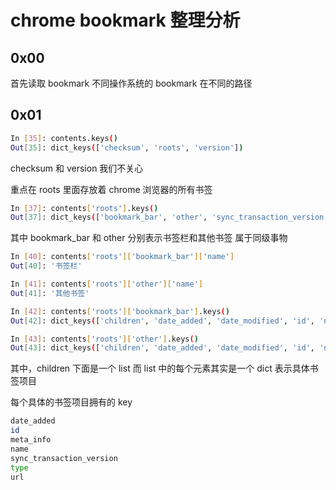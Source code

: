 # chrome bookmark 整理分析

## 0x00

首先读取 bookmark 不同操作系统的 bookmark 在不同的路径

## 0x01

```sh
In [35]: contents.keys()                                                      
Out[35]: dict_keys(['checksum', 'roots', 'version'])
```

checksum 和 version 我们不关心

重点在 roots 里面存放着 chrome 浏览器的所有书签

```sh
In [37]: contents['roots'].keys()                                             
Out[37]: dict_keys(['bookmark_bar', 'other', 'sync_transaction_version', 'synced'])
```

其中 bookmark_bar 和 other 分别表示书签栏和其他书签 属于同级事物

```sh
In [40]: contents['roots']['bookmark_bar']['name']                            
Out[40]: '书签栏'

In [41]: contents['roots']['other']['name']                                   
Out[41]: '其他书签'

In [42]: contents['roots']['bookmark_bar'].keys()                             
Out[42]: dict_keys(['children', 'date_added', 'date_modified', 'id', 'name', 'sync_transaction_version', 'type'])

In [43]: contents['roots']['other'].keys()                                    
Out[43]: dict_keys(['children', 'date_added', 'date_modified', 'id', 'name', 'sync_transaction_version', 'type'])
```

其中，children 下面是一个 list 而 list 中的每个元素其实是一个 dict 表示具体书签项目

每个具体的书签项目拥有的 key

```sh
date_added
id
meta_info
name
sync_transaction_version
type
url
```

